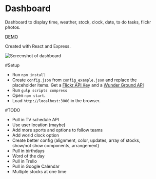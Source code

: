 # Dashboard
Dashboard to display time, weather, stock, clock, date, to do tasks, flickr photos.

[DEMO](http://ryanburgess.github.io/dashboard/)

Created with React and Express.

![Screenshot of dashboard](https://raw.github.com/ryanburgess/dashboard/master/screenshot.jpg)

#Setup
* Run `npm install`
* Create `config.json` from `config_example.json` and replace the placeholder items. Get a [Flickr API Key](https://www.flickr.com/services/api/misc.api_keys.html) and a [Wunder Ground API](http://api.wunderground.com/)
* Run `gulp scripts compress`
* Open `npm start`.
* Load `http://localhost:3000` in the browser.

#TODO
* Pull in TV schedule API
* Use user location (maybe)
* Add more sports and options to follow teams
* Add world clock option
* Create better config (alignment, color, updates, array of stocks, show/not show components, arrangement)
* Pull in birthdays
* Word of the day
* Pull in Trello
* Pull in Google Calendar
* Multiple stocks at one time
